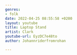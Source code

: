 ```yaml
---
genres:
- folk
date: 2022-04-25 08:55:58 +0200
layout: youtube
title: Laptop Stand
artist: Clark
youtube-url: EyzDC7e48to
author: Johannriderfromrohan

---
```

